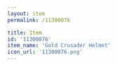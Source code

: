```yaml
---
layout: item
permalink: /11300076

title: Item
id: '11300076'
item_name: 'Gold Crusader Helmet'
icon_url: '11300076.png'
---
```

